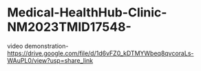 # Medical-HealthHub-Clinic-NM2023TMID17548-

video demonstration-https://drive.google.com/file/d/1d6vFZ0_kDTMYWbeq8qvcoraLs-WAuPL0/view?usp=share_link
